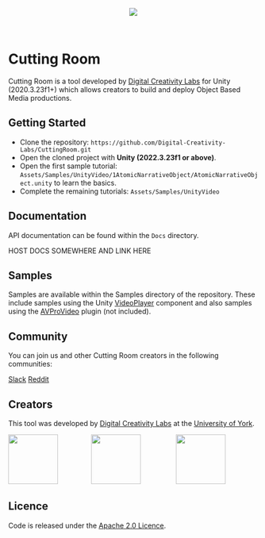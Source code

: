 <p align="center">
  <img src="https://user-images.githubusercontent.com/30237636/153431521-addef1a6-1031-4da9-827e-39013238c195.png"/>
</p>
</br>

# Cutting Room

Cutting Room is a tool developed by [Digital Creativity Labs](https://digitalcreativity.ac.uk/) for Unity (2020.3.23f1+) which allows creators to build and deploy Object Based Media productions.

## Getting Started

* Clone the repository: `https://github.com/Digital-Creativity-Labs/CuttingRoom.git`
* Open the cloned project with <b>Unity (2022.3.23f1 or above)</b>.
* Open the first sample tutorial: `Assets/Samples/UnityVideo/1AtomicNarrativeObject/AtomicNarrativeObject.unity` to learn the basics.
* Complete the remaining tutorials: `Assets/Samples/UnityVideo`

## Documentation

API documentation can be found within the `Docs` directory.

HOST DOCS SOMEWHERE AND LINK HERE

## Samples

Samples are available within the Samples directory of the repository. These include samples using the Unity [VideoPlayer](https://docs.unity3d.com/ScriptReference/Video.VideoPlayer.html) component and also samples using the [AVProVideo](https://renderheads.com/products/avpro-video/) plugin (not included).

## Community

You can join us and other Cutting Room creators in the following communities:

[Slack](https://join.slack.com/t/cutting-room-group/shared_invite/zt-13ghccadu-QOVC3uZYppBr4fjBc_KTvw)
[Reddit](https://www.reddit.com/r/cuttingroom/)

## Creators

This tool was developed by [Digital Creativity Labs](https://digitalcreativity.ac.uk) at the [University of York](https://york.ac.uk).

<div display="flex" float="left">
<img src="https://user-images.githubusercontent.com/30237636/153431521-addef1a6-1031-4da9-827e-39013238c195.png" style="height:100px;" />
&nbsp;&nbsp;&nbsp;&nbsp;&nbsp;&nbsp;&nbsp;&nbsp;&nbsp;&nbsp;&nbsp;&nbsp;&nbsp;&nbsp;&nbsp;&nbsp;<img src="https://user-images.githubusercontent.com/30237636/153582621-ee15867b-a83f-4757-9159-61ef097db39e.svg" style="height:100px;" />
&nbsp;&nbsp;&nbsp;&nbsp;&nbsp;&nbsp;&nbsp;&nbsp;&nbsp;&nbsp;&nbsp;&nbsp;&nbsp;&nbsp;&nbsp;&nbsp;
<img src="https://user-images.githubusercontent.com/30237636/153583895-28b17f73-725c-4ea6-b557-052bb89efe2e.png" style="height:100px;" />
</div>

## Licence

Code is released under the [Apache 2.0 Licence](https://www.apache.org/licenses/LICENSE-2.0).
